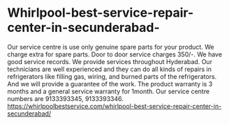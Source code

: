 # Whirlpool-best-service-repair-center-in-secunderabad-
 Our service centre is use only genuine spare parts for your product. We charge extra for spare parts. Door to door service charges 350/-. We have good service records. We provide services throughout Hyderabad. Our technicians are well experienced and they can do all kinds of repairs in refrigerators like filling gas, wiring, and burned parts of the refrigerators. And we will provide a guarantee of the work. The product warranty is 3 months and a general service warranty for 1month. Our service centre numbers are 9133393345, 9133393346.     https://whirlpoolbestservice.com/whirlpool-best-service-repair-center-in-secunderabad/
